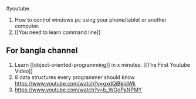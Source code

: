 #youtube 



1. How to control windows pc using your phone/tablet or another computer.
2. [[You need to learn command line]]



## For bangla channel
1. Learn [[object-oriented-programming]] in x minutes. [[The First Youtube Video]]
2. 8 data structures every programmer should know
   https://www.youtube.com/watch?v=gxdQiBkidWk
3. https://www.youtube.com/watch?v=b_WGoPaNPMY